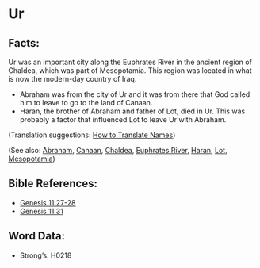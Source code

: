 # Ur

## Facts:

Ur was an important city along the Euphrates River in the ancient region of Chaldea, which was part of Mesopotamia. This region was located in what is now the modern-day country of Iraq.

* Abraham was from the city of Ur and it was from there that God called him to leave to go to the land of Canaan.
* Haran, the brother of Abraham and father of Lot, died in Ur. This was probably a factor that influenced Lot to leave Ur with Abraham.

(Translation suggestions: [How to Translate Names](rc://en/ta/man/translate/translate-names))

(See also: [Abraham](../names/abraham.md), [Canaan](../names/canaan.md), [Chaldea](../names/chaldeans.md), [Euphrates River](../names/euphrates.md), [Haran](../names/haran.md), [Lot](../names/lot.md), [Mesopotamia](../names/mesopotamia.md))

## Bible References:

* [Genesis 11:27-28](rc://en/tn/help/gen/11/27)
* [Genesis 11:31](rc://en/tn/help/gen/11/31)

## Word Data:

* Strong’s: H0218
